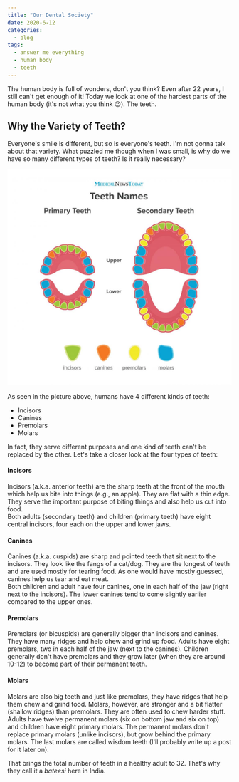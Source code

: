```yaml
---
title: "Our Dental Society"
date: 2020-6-12
categories:
  - blog
tags:
  - answer me everything
  - human body
  - teeth
---
```


The human body is full of wonders, don't you think? Even after 22 years, I still can't get enough of it! Today we look at one of the hardest parts of the human body (it's not what you think :wink:). The teeth.

## Why the Variety of Teeth?

Everyone's smile is different, but so is everyone's teeth. I'm not gonna talk about that variety. What puzzled me though when I was small, is why do we have so many different types of teeth? Is it really necessary?

![The human teeth](/assets/images/teeth.jpg)

As seen in the picture above, humans have 4 different kinds of teeth:
* Incisors
* Canines
* Premolars
* Molars

In fact, they serve different purposes and one kind of teeth can't be replaced by the other. Let's take a closer look at the four types of teeth:

#### Incisors  
Incisors (a.k.a. anterior teeth) are the sharp teeth at the front of the mouth which help us bite into things (e.g., an apple). They are flat with a thin edge.  
They serve the important purpose of biting things and also help us cut into food.  
Both adults (secondary teeth) and children (primary teeth) have eight central incisors, four each on the upper and lower jaws.

#### Canines  
Canines (a.k.a. cuspids) are sharp and pointed teeth that sit next to the incisors. They look like the fangs of a cat/dog. They are the longest of teeth and are used mostly for tearing food. As one would have mostly guessed, canines help us tear and eat meat.  
Both children and adult have four canines, one in each half of the jaw (right next to the incisors). The lower canines tend to come slightly earlier compared to the upper ones.

#### Premolars  
Premolars (or bicuspids) are generally bigger than incisors and canines. They have many ridges and help chew and grind up food. Adults have eight premolars, two in each half of the jaw (next to the canines). Children generally don't have premolars and they grow later (when they are around 10-12) to become part of their permanent teeth.

#### Molars  
Molars are also big teeth and just like premolars, they have ridges that help them chew and grind food. Molars, however, are stronger and a bit flatter (shallow ridges) than premolars. They are often used to chew harder stuff.  
Adults have twelve permanent molars (six on bottom jaw and six on top) and children have eight primary molars. The permanent molars don't replace primary molars (unlike incisors), but grow behind the primary molars. The last molars are called wisdom teeth (I'll probably write up a post for it later on).

That brings the total number of teeth in a healthy adult to 32. That's why they call it a *bateesi* here in India.
